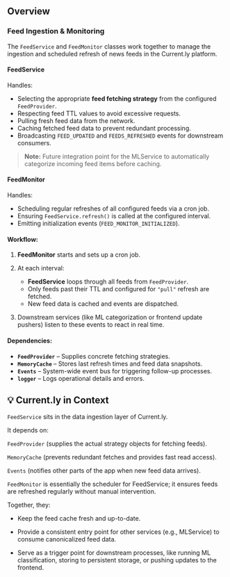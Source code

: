 
## Overview

### Feed Ingestion & Monitoring

The `FeedService` and `FeedMonitor` classes work together to manage the ingestion and scheduled refresh of news feeds in the Current.ly platform.

#### FeedService

Handles:

* Selecting the appropriate **feed fetching strategy** from the configured `FeedProvider`.
* Respecting feed TTL values to avoid excessive requests.
* Pulling fresh feed data from the network.
* Caching fetched feed data to prevent redundant processing.
* Broadcasting `FEED_UPDATED` and `FEEDS_REFRESHED` events for downstream consumers.

> **Note:** Future integration point for the MLService to automatically categorize incoming feed items before caching.

#### FeedMonitor

Handles:

* Scheduling regular refreshes of all configured feeds via a cron job.
* Ensuring `FeedService.refresh()` is called at the configured interval.
* Emitting initialization events (`FEED_MONITOR_INITIALIZED`).

#### Workflow:

1. **FeedMonitor** starts and sets up a cron job.
2. At each interval:

   * **FeedService** loops through all feeds from `FeedProvider`.
   * Only feeds past their TTL and configured for `"pull"` refresh are fetched.
   * New feed data is cached and events are dispatched.
3. Downstream services (like ML categorization or frontend update pushers) listen to these events to react in real time.

#### Dependencies:

* **`FeedProvider`** – Supplies concrete fetching strategies.
* **`MemoryCache`** – Stores last refresh times and feed data snapshots.
* **`Events`** – System-wide event bus for triggering follow-up processes.
* **`logger`** – Logs operational details and errors.

## 💡 Current.ly in Context

`FeedService` sits in the data ingestion layer of Current.ly.

It depends on:

`FeedProvider` (supplies the actual strategy objects for fetching feeds).

`MemoryCache` (prevents redundant fetches and provides fast read access).

`Events` (notifies other parts of the app when new feed data arrives).

`FeedMonitor` is essentially the scheduler for FeedService; it ensures feeds are refreshed regularly without manual intervention.

Together, they:

 * Keep the feed cache fresh and up-to-date.

 * Provide a consistent entry point for other services (e.g., MLService) to consume canonicalized feed data.

 * Serve as a trigger point for downstream processes, like running ML classification, storing to persistent storage, or pushing updates to the frontend.